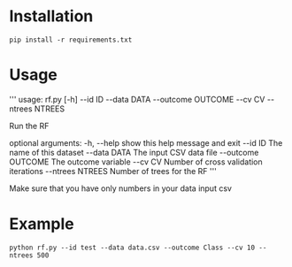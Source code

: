 # Installation
```
pip install -r requirements.txt
```


# Usage
'''
usage: rf.py [-h] --id ID --data DATA --outcome OUTCOME --cv CV --ntrees NTREES

Run the RF

optional arguments:
  -h, --help         show this help message and exit
  --id ID            The name of this dataset
  --data DATA        The input CSV data file
  --outcome OUTCOME  The outcome variable
  --cv CV            Number of cross validation iterations
  --ntrees NTREES    Number of trees for the RF
'''

Make sure that you have only numbers in your data input csv

# Example
```
python rf.py --id test --data data.csv --outcome Class --cv 10 --ntrees 500
```

